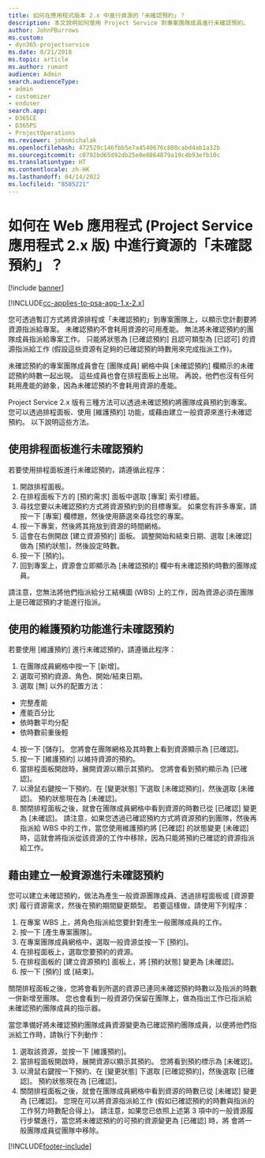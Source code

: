 ```yaml
---
title: 如何在應用程式版本 2.x 中進行資源的「未確認預約」？
description: 本文說明如何使用 Project Service 對專案團隊成員進行未確認預約。
author: JohnPBurrows
ms.custom:
- dyn365-projectservice
ms.date: 8/21/2018
ms.topic: article
ms.author: rumant
audience: Admin
search.audienceType:
- admin
- customizer
- enduser
search.app:
- D365CE
- D365PS
- ProjectOperations
ms.reviewer: johnmichalak
ms.openlocfilehash: 472529c146fbb5e7a4540676c880cabd4ab1a32b
ms.sourcegitcommit: c0792bd65d92db25e0e8864879a19c4b93efb10c
ms.translationtype: HT
ms.contentlocale: zh-HK
ms.lasthandoff: 04/14/2022
ms.locfileid: "8585221"
---
```

# <a name="how-do-i-soft-book-resources-in-the-web-app-project-service-app-v2x"></a>如何在 Web 應用程式 (Project Service 應用程式 2.x 版) 中進行資源的「未確認預約」？

[!include [banner](../includes/psa-now-project-operations.md)]

[!INCLUDE[cc-applies-to-psa-app-1.x-2.x](../includes/cc-applies-to-psa-app-1x-2x.md)]

您可透過暫訂方式將資源排程或「未確認預約」到專案團隊上，以顯示您計劃要將資源指派給專案。 未確認預約不會耗用資源的可用產能。 無法將未確認預約的團隊成員指派給專案工作。 只能將狀態為 [已確認預約] 且認可類型為 [已認可] 的資源指派給工作 (假設這些資源有足夠的已確認預約時數用來完成指派工作)。

未確認預約的專案團隊成員會在 [團隊成員] 網格中與 [未確認預約] 欄顯示的未確認預約時數一起出現。 這些成員也會在排程面板上出現。 再說，他們也沒有任何耗用產能的跡象，因為未確認預約不會耗用資源的產能。

Project Service 2.x 版有三種方法可以透過未確認預約將團隊成員預約到專案。 您可以透過排程面板、使用 [維護預約] 功能，或藉由建立一般資源來進行未確認預約。 以下說明這些方法。

## <a name="soft-book-with-the-schedule-board"></a>使用排程面板進行未確認預約

若要使用排程面板進行未確認預約，請遵循此程序： 
1. 開啟排程面板。
2. 在排程面板下方的 [預約需求] 面板中選取 [專案] 索引標籤。
3. 尋找您要以未確認預約方式將資源預約到的目標專案。 如果您有許多專案，請按一下 [專案] 欄標題，然後使用篩選來尋找您的專案。
4. 按一下專案，然後將其拖放到資源的時間網格。
5. 這會在右側開啟 [建立資源預約] 面板。 調整開始和結束日期、選取 [未確認] 做為 [預約狀態]，然後設定時數。 
6. 按一下 [預約]。
7. 回到專案上，資源會立即顯示為 [未確認預約] 欄中有未確認預約時數的團隊成員。

請注意，您無法將他們指派給分工結構圖 (WBS) 上的工作，因為資源必須在團隊上是已確認預約才能進行指派。

## <a name="soft-book-using-the-maintain-bookings-feature"></a>使用的維護預約功能進行未確認預約

若要使用 [維護預約] 進行未確認預約，請遵循此程序：
1. 在團隊成員網格中按一下 [新增]。
2. 選取可預約資源、角色、開始/結束日期。
3. 選取 [無] 以外的配置方法：
- 完整產能
- 產能百分比
- 依時數平均分配
- 依時數前重後輕
4. 按一下 [儲存]。 您將會在團隊網格及其時數上看到資源顯示為 [已確認]。
5. 按一下 [維護預約] 以維持資源的預約。
6. 當排程面板開啟時，展開資源以顯示其預約。 您將會看到預約顯示為 [已確認]。
7. 以滑鼠右鍵按一下預約、在 [變更狀態] 下選取 [未確認預約]，然後選取 [未確認]。 預約狀態現在為 [未確認]。
8. 關閉排程面板之後，就會在團隊成員網格中看到資源的時數已從 [已確認] 變更為 [未確認]。
請注意，如果您透過已確認預約方式將資源預約到團隊，然後再指派給 WBS 中的工作，當您使用維護預約將 [已確認] 的狀態變更 [未確認] 時，這就會將指派從該資源的工作中移除，因為只能將預約已確認的資源指派給工作。

## <a name="soft-book-by-creating-a-generic-resource"></a>藉由建立一般資源進行未確認預約

您可以建立未確認預約，做法為產生一般資源團隊成員、透過排程面板或 [資源要求] 履行資源需求，然後在預約期間變更類型。
若要這樣做，請使用下列程序：

1. 在專案 WBS 上，將角色指派給您要針對產生一般團隊成員的工作。
2. 按一下 [產生專案團隊]。
3. 在專案團隊成員網格中，選取一般資源並按一下 [預約]。
4. 在排程面板上，選取您要預約的資源。
5. 在排程面板的 [建立資源預約] 面板上，將 [預約狀態] 變更為 [未確認]。
6. 按一下 [預約] 或 [結束]。

關閉排程面板之後，您將會看到所選的資源已連同未確認預約時數以及指派的時數一併新增至團隊。 您也會看到一般資源仍保留在團隊上，做為指出工作已指派給未確認預約團隊成員的指示器。

當您準備好將未確認預約團隊成員資源變更為已確認預約團隊成員，以便將他們指派給工作時，請執行下列動作：

1. 選取該資源，並按一下 [維護預約]。
2. 當排程面板開啟時，展開資源以顯示其預約。 您將看到預約標示為 [未確認]。
3. 以滑鼠右鍵按一下預約、在 [變更狀態] 下選取 [已確認預約]，然後選取 [已確認]。 預約狀態現在為 [已確認]。
4. 關閉排程面板之後，就會在團隊成員網格中看到資源的時數已從 [未確認] 變更為 [已確認]。 您現在可以將資源指派給工作 (假如已確認預約的時數與指派的工作努力時數配合得上)。 請注意，如果您已依照上述第 3 項中的一般資源履行步驟進行，當您將未確認預約的可預約資源變更為 [已確認] 時，將 會將一般團隊成員從團隊中移除。


[!INCLUDE[footer-include](../includes/footer-banner.md)]

